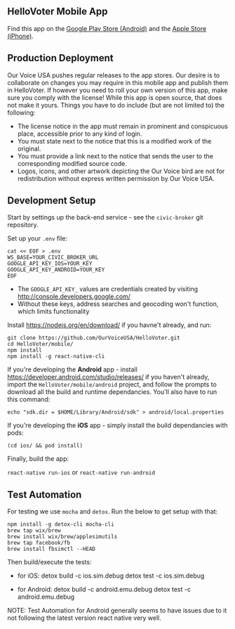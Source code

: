 ## HelloVoter Mobile App

Find this app on the [Google Play Store (Android)](https://play.google.com/store/apps/details?id=org.ourvoiceinitiative.ourvoice) and the [Apple Store (iPhone)](https://itunes.apple.com/us/app/our-voice-usa/id1275301651?ls=1&mt=8).

## Production Deployment

Our Voice USA pushes regular releases to the app stores. Our desire is to collaborate on changes you may require in this mobile app and publish them in HelloVoter. If however you need to roll your own version of this app, make sure you comply with the license! While this app is open source, that does not make it yours. Things you have to do include (but are not limited to) the following:

* The license notice in the app must remain in prominent and conspicuous place, accessible prior to any kind of login.
* You must state next to the notice that this is a modified work of the original.
* You must provide a link next to the notice that sends the user to the corresponding modified source code.
* Logos, icons, and other artwork depicting the Our Voice bird are not for redistribution without express written permission by Our Voice USA.

## Development Setup

Start by settings up the back-end service - see the `civic-broker` git repository.

Set up your `.env` file:

    cat << EOF > .env
    WS_BASE=YOUR_CIVIC_BROKER_URL
    GOOGLE_API_KEY_IOS=YOUR_KEY
    GOOGLE_API_KEY_ANDROID=YOUR_KEY
    EOF

* The `GOOGLE_API_KEY_` values are credentials created by visiting http://console.developers.google.com/
* Without these keys, address searches and geocoding won't function, which limits functionality

Install https://nodejs.org/en/download/ if you havne't already, and run:

    git clone https://github.com/OurVoiceUSA/HelloVoter.git
    cd HelloVoter/mobile/
    npm install
    npm install -g react-native-cli

If you're developing the **Android** app - install https://developer.android.com/studio/releases/ if you haven't already, import the `HelloVoter/mobile/android` project, and follow the prompts to download all the build and runtime dependancies. You'll also have to run this command:

`echo "sdk.dir = $HOME/Library/Android/sdk" > android/local.properties`

If you're developing the **iOS** app - simply install the build dependancies with pods:

`(cd ios/ && pod install)`

Finally, build the app:

`react-native run-ios` or `react-native run-android`

## Test Automation

For testing we use `mocha` and `detox`. Run the below to get setup with that:

    npm install -g detox-cli mocha-cli
    brew tap wix/brew
    brew install wix/brew/applesimutils
    brew tap facebook/fb
    brew install fbsimctl --HEAD

Then build/execute the tests:

* for iOS:
    detox build -c ios.sim.debug
    detox test -c ios.sim.debug

* for Android:
    detox build -c android.emu.debug
    detox test -c android.emu.debug

NOTE: Test Automation for Android generally seems to have issues due to it not following the latest version react native very well.
